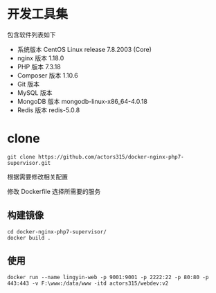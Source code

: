 # 开发工具集

包含软件列表如下  

* 系统版本 CentOS Linux release 7.8.2003 (Core)  
* nginx 版本 1.18.0  
* PHP 版本 7.3.18  
* Composer 版本 1.10.6  
* Git 版本 
* MySQL 版本 
* MongoDB 版本 mongodb-linux-x86_64-4.0.18  
* Redis 版本 redis-5.0.8  

# clone

```
git clone https://github.com/actors315/docker-nginx-php7-supervisor.git
```

根据需要修改相关配置  

修改 Dockerfile 选择所需要的服务  

## 构建镜像

```
cd docker-nginx-php7-supervisor/
docker build .
```

## 使用

```
docker run --name lingyin-web -p 9001:9001 -p 2222:22 -p 80:80 -p 443:443 -v F:\www:/data/www -itd actors315/webdev:v2
```
